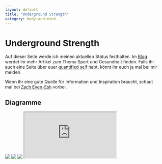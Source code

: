 ```yaml
---
layout: default
title: "Underground Strength"
category: body-and-mind
---
```

Underground Strength
====================

Auf dieser Seite werde ich meinen aktuellen Status festhalten. Im [Blog][0] werdet ihr mehr Artikel zum Thema Sport und Gesundheit finden.  Falls ihr auch eine Seite über euer [quantified self][1] habt, könnt ihr euch ja mal bei mir melden.

Wenn ihr eine gute Quelle für Information und Inspiration braucht, schaut mal bei [Zach Even-Esh][2] vorbei.

Diagramme
---------

<img src="https://docs.google.com/spreadsheet/oimg?key=0AnPgELYDfX7pdEhJdk1ycDA0TlJJaFljQkJfYlRPa2c&oid=8&zx=ftw43hrd3tcw" />

<img src="https://docs.google.com/spreadsheet/oimg?key=0AnPgELYDfX7pdEhJdk1ycDA0TlJJaFljQkJfYlRPa2c&oid=5&zx=dhqb0cxkpx8e" />

<img src="https://docs.google.com/spreadsheet/oimg?key=0AnPgELYDfX7pdEhJdk1ycDA0TlJJaFljQkJfYlRPa2c&oid=6&zx=28m75ar1h3xt" />

<iframe src="http://www.kopis.de/n/oauth-php/nutrition_week.php">
Hier sollte eigentlich eine Übersicht über meine aktuelle Ernährungswerte zu sehen sein. Wahrscheinlich ist irgendwas in den Tiefen des Internet stecken geblieben...
</iframe>

[0]: /
[1]: https://de.wikipedia.org/wiki/Quantified_Self
[2]: http://www.undergroundstrengthcoach.com/
